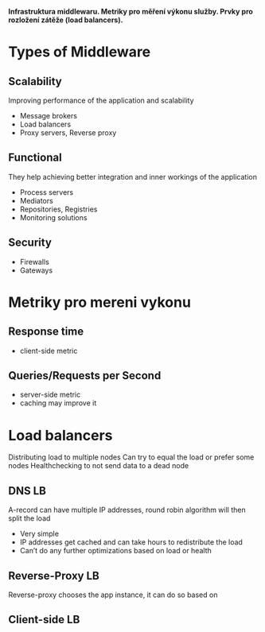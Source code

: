**Infrastruktura middlewaru. Metriky pro měření výkonu služby. Prvky pro rozložení zátěže (load balancers).**

# Types of Middleware
## Scalability
Improving performance of the application and scalability
- Message brokers
- Load balancers
- Proxy servers, Reverse proxy
## Functional
They help achieving better integration and inner workings of the application
- Process servers
- Mediators
- Repositories, Registries
- Monitoring solutions
## Security
- Firewalls
- Gateways
# Metriky pro mereni vykonu
## Response time
- client-side metric
## Queries/Requests per Second
- server-side metric
- caching may improve it

# Load balancers
Distributing load to multiple nodes
Can try to equal the load or prefer some nodes
Healthchecking to not send data to a dead node

## DNS LB
A-record can have multiple IP addresses, round robin algorithm will then split the load
- Very simple
- IP addresses get cached and can take hours to redistribute the load
- Can’t do any further optimizations based on load or health
## Reverse-Proxy LB
Reverse-proxy chooses the app instance, it can do so based on 
## Client-side LB